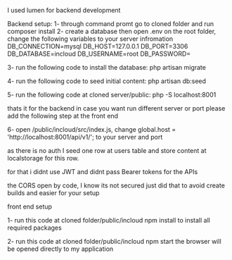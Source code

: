 I used lumen for backend development

Backend setup:
1- through command promt go to cloned folder and run
composer install
2- create a database then open .env on the root folder, change the following variables to your server infromation
DB_CONNECTION=mysql
DB_HOST=127.0.0.1
DB_PORT=3306
DB_DATABASE=incloud
DB_USERNAME=root
DB_PASSWORD=

3- run the following code to install the database: php artisan migrate

4- run the following code to seed initial content: php artisan db:seed

5- run the following code at cloned server/public: php -S localhost:8001

thats it for the backend in case you want run different server or port please add the following step at the front end

6- open /public/incloud/src/index.js, change 
global.host = 'http://localhost:8001/api/v1/'; 
to your server and port

as there is no auth I seed one row at users table and store content at localstorage for this row.

for that i didnt use JWT and didnt pass Bearer tokens for the APIs

the CORS open by code, I know its not secured just did that to avoid create builds and easier for your setup

front end setup

1- run this code at cloned folder/public/incloud
npm install 
to install all required packages

2- run this code at cloned folder/public/incloud
npm start 
the browser will be opened directly to my application